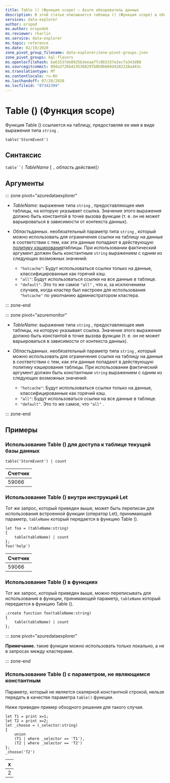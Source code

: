 ```yaml
---
title: Table () (Функция scope) — Azure обозреватель данных
description: В этой статье описывается таблица () (Функция scope) в обозреватель данных Azure.
services: data-explorer
author: orspod
ms.author: orspodek
ms.reviewer: rkarlin
ms.service: data-explorer
ms.topic: reference
ms.date: 02/19/2020
zone_pivot_group_filename: data-explorer/zone-pivot-groups.json
zone_pivot_groups: kql-flavors
ms.openlocfilehash: ba61537de8925b3eeaaffc8b5337e2ecfa343d88
ms.sourcegitcommit: 09da3f26b4235368297b8b9b604d4282228a443c
ms.translationtype: MT
ms.contentlocale: ru-RU
ms.lasthandoff: 07/28/2020
ms.locfileid: "87342399"
---
```

# <a name="table-scope-function"></a>Table () (Функция scope)

Функция Table () ссылается на таблицу, предоставляя ее имя в виде выражения типа `string` .

```kusto
table('StormEvent')
```

## <a name="syntax"></a>Синтаксис

`table``(` *TableName* [ `,` *область действия*]`)`

## <a name="arguments"></a>Аргументы

::: zone pivot="azuredataexplorer"

* *TableName*: выражение типа `string` , предоставляющее имя таблицы, на которую указывает ссылка. Значение этого выражения должно быть константой в точке вызова функции (т. е. он не может варьироваться в зависимости от контекста данных).

* *Область*данных. необязательный параметр типа `string` , который можно использовать для ограничения ссылки на таблицу на данные в соответствии с тем, как эти данные попадают в действующую [политику кэширования](../management/cachepolicy.md)таблицы. При использовании фактический аргумент должен быть константным `string` выражением с одним из следующих возможных значений:

    - `"hotcache"`: Будут использоваться ссылки только на данные, классифицированные как горячий кэш.
    - `"all"`: Будут использоваться ссылки на все данные в таблице.
    - `"default"`. Это то же самое `"all"` , что и, за исключением случаев, когда кластер был настроен для использования `"hotcache"` по умолчанию администратором кластера.

::: zone-end

::: zone pivot="azuremonitor"

* *TableName*: выражение типа `string` , предоставляющее имя таблицы, на которую указывает ссылка. Значение этого выражения должно быть константой в точке вызова функции (т. е. он не может варьироваться в зависимости от контекста данных).

* *Область*данных. необязательный параметр типа `string` , который можно использовать для ограничения ссылки на таблицу на данные в соответствии с тем, как эти данные попадают в действующую политику кэширования таблицы. При использовании фактический аргумент должен быть константным `string` выражением с одним из следующих возможных значений:

    - `"hotcache"`: Будут использоваться ссылки только на данные, классифицированные как горячий кэш.
    - `"all"`: Будут использоваться ссылки на все данные в таблице.
    - `"default"`. Это то же самое, что `"all"` .

::: zone-end

## <a name="examples"></a>Примеры

### <a name="use-table-to-access-table-of-the-current-database"></a>Использование Table () для доступа к таблице текущей базы данных

<!-- csl: https://help.kusto.windows.net/Samples -->
```kusto
table('StormEvent') | count
```

|Счетчик|
|---|
|59066|

### <a name="use-table-inside-let-statements"></a>Использование Table () внутри инструкций Let

Тот же запрос, который приведен выше, может быть переписан для использования встроенной функции (оператор Let), принимающей параметр, `tableName` который передается в функцию Table ().

<!-- csl: https://help.kusto.windows.net/Samples -->
```kusto
let foo = (tableName:string)
{
    table(tableName) | count
};
foo('help')
```

|Счетчик|
|---|
|59066|

### <a name="use-table-inside-functions"></a>Использование Table () в функциях

Тот же запрос, который приведен выше, можно переписывать для использования в функции, принимающей параметр, `tableName` который передается в функцию Table ().

```kusto
.create function foo(tableName:string)
{
    table(tableName) | count
};
```

::: zone pivot="azuredataexplorer"

**Примечание.** такие функции можно использовать только локально, а не в запросах между кластерами.

::: zone-end

### <a name="use-table-with-non-constant-parameter"></a>Использование Table () с параметром, не являющимся константным

Параметр, который не является скалярной константной строкой, нельзя передать в качестве параметра `table()` функции.

Ниже приведен пример обходного решения для такого случая.

```kusto
let T1 = print x=1;
let T2 = print x=2;
let _choose = (_selector:string)
{
    union
    (T1 | where _selector == 'T1'),
    (T2 | where _selector == 'T2')
};
_choose('T2')

```

|x|
|---|
|2|
